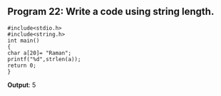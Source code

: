 ## Program 22: Write a code using string length.
```
#include<stdio.h>
#include<string.h>
int main()
{	
char a[20]= "Raman";
printf("%d",strlen(a));
return 0;
}
```
**Output**: 5
